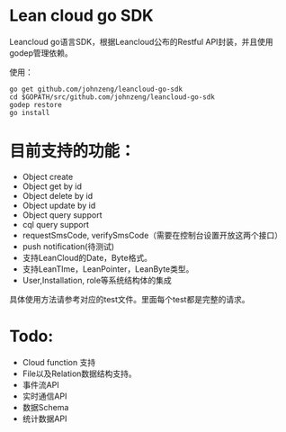 # Lean cloud go SDK

Leancloud go语言SDK，根据Leancloud公布的Restful API封装，并且使用godep管理依赖。

使用：

```shell
go get github.com/johnzeng/leancloud-go-sdk
cd $GOPATH/src/github.com/johnzeng/leancloud-go-sdk
godep restore
go install
```

# 目前支持的功能：

- Object create
- Object get by id
- Object delete by id
- Object update by id
- Object query support
- cql query support
- requestSmsCode, verifySmsCode（需要在控制台设置开放这两个接口）
- push notification(待测试)
- 支持LeanCloud的Date，Byte格式。
- 支持LeanTIme，LeanPointer，LeanByte类型。
- User,Installation, role等系统结构体的集成

具体使用方法请参考对应的test文件。里面每个test都是完整的请求。


# Todo:

- Cloud function 支持
- File以及Relation数据结构支持。
- 事件流API
- 实时通信API
- 数据Schema
- 统计数据API
